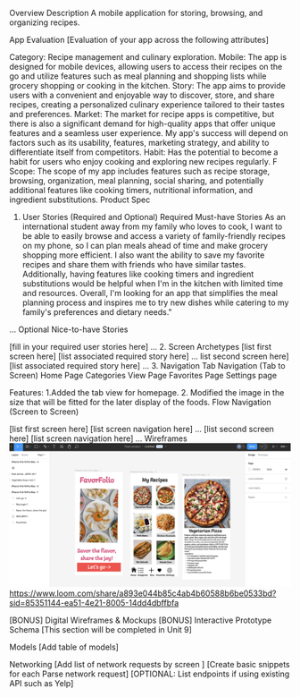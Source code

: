 Overview
Description
A mobile application for storing, browsing, and organizing recipes. 


App Evaluation
[Evaluation of your app across the following attributes]

Category: Recipe management and culinary exploration.
Mobile: The app is designed for mobile devices, allowing users to access their recipes on the go and utilize features such as meal planning and shopping lists while grocery shopping or cooking in the kitchen.
Story: The app aims to provide users with a convenient and enjoyable way to discover, store, and share recipes, creating a personalized culinary experience tailored to their tastes and preferences.
Market: The market for recipe apps is competitive, but there is also a significant demand for high-quality apps that offer unique features and a seamless user experience. My app's success will depend on factors such as its usability, features, marketing strategy, and ability to differentiate itself from competitors.
Habit: Has the potential to become a habit for users who enjoy cooking and exploring new recipes regularly. F
Scope: The scope of my app includes features such as recipe storage, browsing, organization, meal planning, social sharing, and potentially additional features like cooking timers, nutritional information, and ingredient substitutions. 
Product Spec
1. User Stories (Required and Optional)
Required Must-have Stories
As an international student away from my family who loves to cook, I want to be able to easily browse and access a variety of family-friendly recipes on my phone, so I can plan meals ahead of time and make grocery shopping more efficient. I also want the ability to save my favorite recipes and share them with friends who have similar tastes. Additionally, having features like cooking timers and ingredient substitutions would be helpful when I'm in the kitchen with limited time and resources. Overall, I'm looking for an app that simplifies the meal planning process and inspires me to try new dishes while catering to my family's preferences and dietary needs."






...
Optional Nice-to-have Stories

[fill in your required user stories here]
...
2. Screen Archetypes
[list first screen here]
[list associated required story here]
... list second screen here]
[list associated required story here]
...
3. Navigation
Tab Navigation (Tab to Screen)
Home Page
Categories View Page
Favorites Page
Settings page

Features:
1.Added the tab view for homepage.
2. Modified the image in the size that will be fitted for the later display of the foods.
Flow Navigation (Screen to Screen)

[list first screen here]
[list screen navigation here]
...
[list second screen here]
[list screen navigation here]
...
Wireframes
![Alt text](Wireframe.png)
https://www.loom.com/share/a893e044b85c4ab4b60588b6be0533bd?sid=85351144-ea51-4e21-8005-14dd4dbffbfa

[BONUS] Digital Wireframes & Mockups
[BONUS] Interactive Prototype
Schema
[This section will be completed in Unit 9]

Models
[Add table of models]

Networking
[Add list of network requests by screen ]
[Create basic snippets for each Parse network request]
[OPTIONAL: List endpoints if using existing API such as Yelp]
